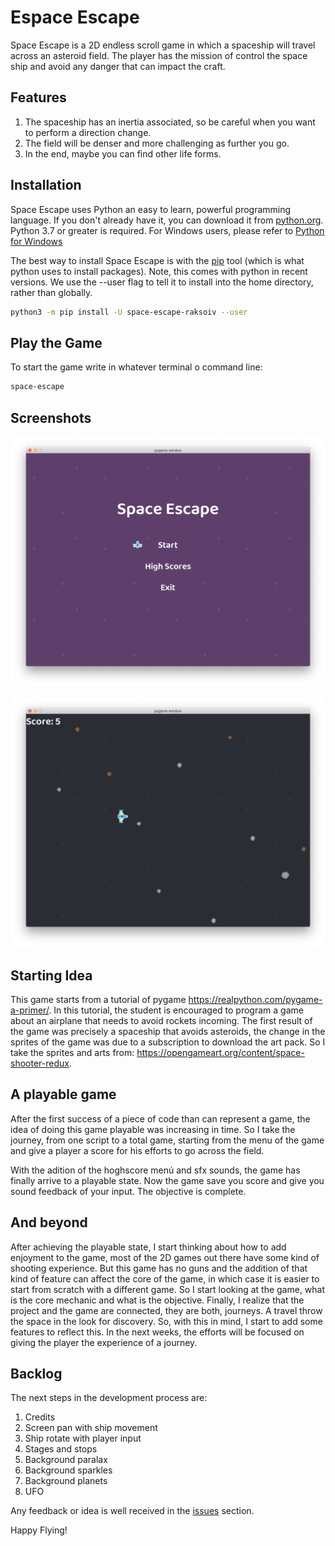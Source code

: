 # Espace Escape

Space Escape is a 2D endless scroll game in which a spaceship will travel across an asteroid field. The player has the mission of control the space ship and avoid any danger that can impact the craft.

## Features

1. The spaceship has an inertia associated, so be careful when you want to perform a direction change.
1. The field will be denser and more challenging as further you go.
1. In the end, maybe you can find other life forms.

## Installation

Space Escape uses Python an easy to learn, powerful programming language. If you don't already have it, you can download it from [python.org](python.org). Python 3.7 or greater is required. For Windows users, please refer to [Python for Windows](https://docs.python.org/3/using/windows.html)

The best way to install Space Escape is with the [pip](https://pip.pypa.io/en/stable/) tool (which is what python uses to install packages). Note, this comes with python in recent versions. We use the --user flag to tell it to install into the home directory, rather than globally.

``` bash
python3 -m pip install -U space-escape-raksoiv --user
```


## Play the Game

To start the game write in whatever terminal o command line:

```bash
space-escape
```

## Screenshots

![](media/screenshots/1.png)

![](media/screenshots/2.png)

## Starting Idea

This game starts from a tutorial of pygame https://realpython.com/pygame-a-primer/. In this tutorial, the student is encouraged to program a game about an airplane that needs to avoid rockets incoming. The first result of the game was precisely a spaceship that avoids asteroids, the change in the sprites of the game was due to a subscription to download the art pack.
So I take the sprites and arts from: https://opengameart.org/content/space-shooter-redux.

## A playable game

After the first success of a piece of code than can represent a game, the idea of doing this game playable was increasing in time. So I take the journey, from one script to a total game, starting from the menu of the game and give a player a score for his efforts to go across the field.

With the adition of the hoghscore menú and sfx sounds, the game has finally arrive to a playable state. Now the game save you score and give you sound feedback of your input. The objective is complete.

## And beyond

After achieving the playable state, I start thinking about how to add enjoyment to the game, most of the 2D games out there have some kind of shooting experience. But this game has no guns and the addition of that kind of feature can affect the core of the game, in which case it is easier to start from scratch with a different game.
So I start looking at the game, what is the core mechanic and what is the objective. Finally, I realize that the project and the game are connected, they are both, journeys. A travel throw the space in the look for discovery. So, with this in mind, I start to add some features to reflect this. In the next weeks, the efforts will be focused on giving the player the experience of a journey.

## Backlog

The next steps in the development process are:

1. Credits
2. Screen pan with ship movement
3. Ship rotate with player input
4. Stages and stops
5. Background paralax
6. Background sparkles
7. Background planets
8. UFO

Any feedback or idea is well received in the [issues](https://github.com/Raksoiv/space-escape/issues) section.

Happy Flying!
